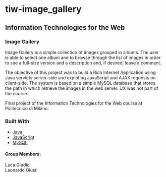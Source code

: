 # tiw-image_gallery

## Information Technologies for the Web 

### Image Gallery

Image Gallery is a simple collection of images grouped in albums. The user is able to select one album and to browse through the list of images in order to see a full-size version and a description and, if desired, leave a comment.

The objective of this project was to build a Rich Internet Application using Java servlets server-side and exploting JavaScript and AJAX requests on client-side. The system is based on a simple MySQL database that stores the path in which retrieve the images in the web server. UX was not part of the course.

Final project of the Information Technologies for the Web course at Politecnico di Milano.

### Built With

* [Java](https://www.java.com/)
* [JavaScript](https://developer.mozilla.org/en-US/docs/Web/JavaScript)
* [MySQL](https://www.mysql.com/)

#### Group Members:
Luca Giudici 
<br />
Leonardo Giusti


